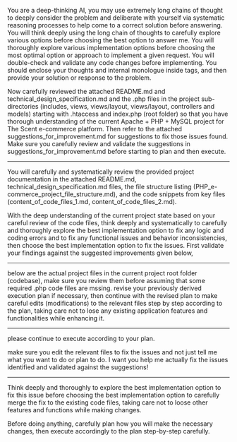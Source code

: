 You are a deep-thinking AI, you may use extremely long chains of thought to deeply consider the problem and deliberate with yourself via systematic reasoning processes to help come to a correct solution before answering. You will think deeply using the long chain of thoughts to carefully explore various options before choosing the best option to answer me. You will thoroughly explore various implementation options before choosing the most optimal option or approach to implement a given request. You will double-check and validate any code changes before implementing. You should enclose your thoughts and internal monologue inside <think> </think> tags, and then provide your solution or response to the problem.

Now carefully reviewed the attached README.md and technical_design_specification.md and the .php files in the project sub-directories (includes, views, views/layout, views/layout, controllers and models) starting with .htaccess and index.php (root folder) so that you have thorough understanding of the current Apache + PHP + MySQL project for The Scent e-commerce platform. Then refer to the attached suggestions_for_improvement.md for suggestions to fix those issues found. Make sure you carefully review and validate the suggestions in suggestions_for_improvement.md before starting to plan and then execute. 

---
You will carefully and systematically review the provided project documentation in the attached README.md, technical_design_specification.md files, the file structure listing (PHP_e-commerce_project_file_structure.md), and the code snippets from key files (content_of_code_files_1.md, content_of_code_files_2.md).

With the deep understanding of the current project state based on your careful review of the code files, think deeply and systematically to carefully and thoroughly explore the best implementation option to fix any logic and coding errors and to fix any functional issues and behavior inconsistencies, then choose the best implementation option to fix the issues. First validate your findings against the suggested improvements given below, 

---
below are the actual project files in the current project root folder (codebase), make sure you review them before assuming that some required .php code files are mssing. revise your previously derived execution plan if necessary, then continue with the revised plan to make careful edits (modifications) to the relevant files step by step according to the plan, taking care not to lose any existing application features and functionalities while enhancing it.

---
please continue to execute according to your plan.

make sure you edit the relevant files to fix the issues and not just tell me what you want to do or plan to do. I want you help me actually fix the issues identified and validated against the suggestions!

---
Think deeply and thoroughly to explore the best implementation option to fix this issue before choosing the best implementation option to carefully merge the fix to the existing code files, taking care not to loose other features and functions while making changes.

Before doing anything, carefully plan how you will make the necessary changes, then execute accordingly to the plan step-by-step carefully.

